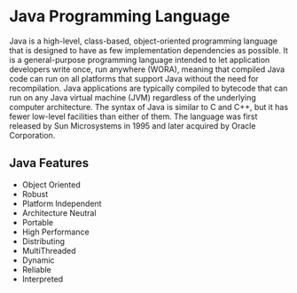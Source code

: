# Java Programming Language
Java is a high-level, class-based, object-oriented programming language that is designed to have as few implementation dependencies as possible. It is a general-purpose programming language intended to let application developers write once, run anywhere (WORA), meaning that compiled Java code can run on all platforms that support Java without the need for recompilation. Java applications are typically compiled to bytecode that can run on any Java virtual machine (JVM) regardless of the underlying computer architecture. The syntax of Java is similar to C and C++, but it has fewer low-level facilities than either of them. The language was first released by Sun Microsystems in 1995 and later acquired by Oracle Corporation.

## Java Features 
+ Object Oriented 
+ Robust
+ Platform Independent
+ Architecture Neutral
+ Portable
+ High Performance
+ Distributing
+ MultiThreaded
+ Dynamic
+ Reliable
+ Interpreted
